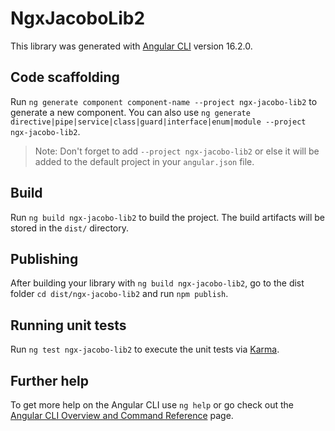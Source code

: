 # NgxJacoboLib2

This library was generated with [Angular CLI](https://github.com/angular/angular-cli) version 16.2.0.

## Code scaffolding

Run `ng generate component component-name --project ngx-jacobo-lib2` to generate a new component. You can also use `ng generate directive|pipe|service|class|guard|interface|enum|module --project ngx-jacobo-lib2`.
> Note: Don't forget to add `--project ngx-jacobo-lib2` or else it will be added to the default project in your `angular.json` file. 

## Build

Run `ng build ngx-jacobo-lib2` to build the project. The build artifacts will be stored in the `dist/` directory.

## Publishing

After building your library with `ng build ngx-jacobo-lib2`, go to the dist folder `cd dist/ngx-jacobo-lib2` and run `npm publish`.

## Running unit tests

Run `ng test ngx-jacobo-lib2` to execute the unit tests via [Karma](https://karma-runner.github.io).

## Further help

To get more help on the Angular CLI use `ng help` or go check out the [Angular CLI Overview and Command Reference](https://angular.io/cli) page.
